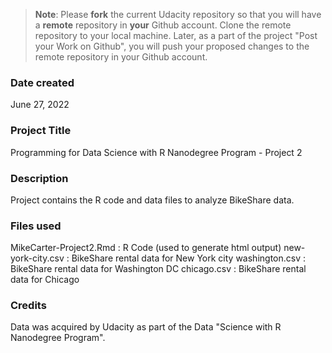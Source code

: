 >**Note**: Please **fork** the current Udacity repository so that you will have a **remote** repository in **your** Github account. Clone the remote repository to your local machine. Later, as a part of the project "Post your Work on Github", you will push your proposed changes to the remote repository in your Github account.

### Date created
June 27, 2022

### Project Title
Programming for Data Science with R Nanodegree Program - Project 2

### Description
Project contains the R code and data files to analyze BikeShare data.

### Files used
MikeCarter-Project2.Rmd : R Code  (used to generate html output)
new-york-city.csv : BikeShare rental data for New York city
washington.csv : BikeShare rental data for Washington DC
chicago.csv : BikeShare rental data for Chicago

### Credits
Data was acquired by Udacity as part of the Data "Science with R Nanodegree Program".
